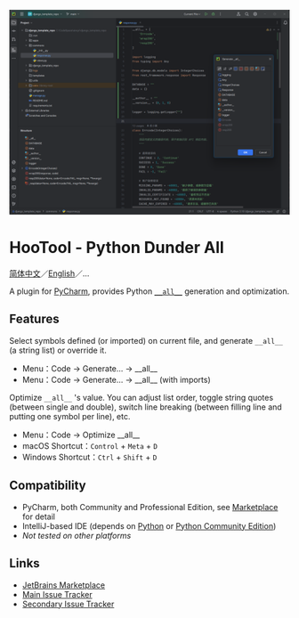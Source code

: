 [![示意图](./images/diagram_en.png)](https://plugins.jetbrains.com/plugin/24821-hootool--python-dunder-all/)

# HooTool - Python Dunder All

[简体中文](./README.md)／[English](./README_EN.md)／...

A plugin for [PyCharm](https://www.jetbrains.com/pycharm/), provides Python
[`__all__`](https://docs.python.org/3/tutorial/modules.html#importing-from-a-package)
generation and optimization.

## Features

Select symbols defined (or imported) on current file, and generate `__all__` (a string list) or override it.

- Menu：Code → Generate... → \_\_all\_\_
- Menu：Code → Generate... → \_\_all\_\_ (with imports)

Optimize `__all__` 's value. You can adjust list order,
toggle string quotes (between single and double),
switch line breaking (between filling line and putting one symbol per line), etc.

- Menu：Code → Optimize \_\_all\_\_
- macOS Shortcut：`Control` + `Meta` + `D`
- Windows Shortcut：`Ctrl` + `Shift` + `D`

## Compatibility

- PyCharm, both Community and Professional Edition,
  see [Marketplace](https://plugins.jetbrains.com/plugin/24821-hootool--python-dunder-all/versions/) for detail
- IntelliJ-based IDE (depends on [Python](https://plugins.jetbrains.com/plugin/631-python)
  or [Python Community Edition](https://plugins.jetbrains.com/plugin/7322-python-community-edition))
- _Not tested on other platforms_

## Links

- [JetBrains Marketplace](https://plugins.jetbrains.com/plugin/24821-hootool--python-dunder-all/)
- [Main Issue Tracker](https://github.com/aixcyi/intellij-dunder-all/issues/)
- [Secondary Issue Tracker](https://gitee.com/aixcyi/intellij-dunder-all/issues/)
